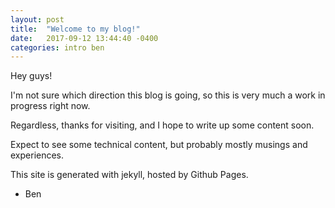 ```yaml
---
layout: post
title:  "Welcome to my blog!"
date:   2017-09-12 13:44:40 -0400
categories: intro ben
---
```


Hey guys!

I'm not sure which direction this blog is going, so this is very much a work in progress right now.

Regardless, thanks for visiting, and I hope to write up some content soon.

Expect to see some technical content, but probably mostly musings and experiences.

This site is generated with jekyll, hosted by Github Pages.

- Ben
